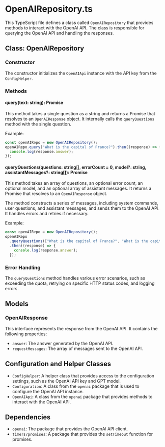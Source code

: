 # OpenAIRepository.ts

This TypeScript file defines a class called `OpenAIRepository` that provides methods to interact with the OpenAI API. The class is responsible for querying the OpenAI API and handling the responses.

## Class: OpenAIRepository

### Constructor

The constructor initializes the `OpenAIApi` instance with the API key from the `ConfigHelper`.

### Methods

#### query(text: string): Promise<OpenAIResponse>

This method takes a single question as a string and returns a Promise that resolves to an `OpenAIResponse` object. It internally calls the `queryQuestions` method with the single question.

Example:

```typescript
const openAIRepo = new OpenAIRepository();
openAIRepo.query("What is the capital of France?").then((response) => {
  console.log(response.answer);
});
```

#### queryQuestions(questions: string[], errorCount = 0, model?: string, assistantMessages?: string[]): Promise<OpenAIResponse>

This method takes an array of questions, an optional error count, an optional model, and an optional array of assistant messages. It returns a Promise that resolves to an `OpenAIResponse` object.

The method constructs a series of messages, including system commands, user questions, and assistant messages, and sends them to the OpenAI API. It handles errors and retries if necessary.

Example:

```typescript
const openAIRepo = new OpenAIRepository();
openAIRepo
  .queryQuestions(["What is the capital of France?", "What is the capital of Germany?"])
  .then((response) => {
    console.log(response.answer);
  });
```

### Error Handling

The `queryQuestions` method handles various error scenarios, such as exceeding the quota, retrying on specific HTTP status codes, and logging errors.

## Models

### OpenAIResponse

This interface represents the response from the OpenAI API. It contains the following properties:

- `answer`: The answer generated by the OpenAI API.
- `requestMessages`: The array of messages sent to the OpenAI API.

## Configuration and Helper Classes

- `ConfigHelper`: A helper class that provides access to the configuration settings, such as the OpenAI API key and GPT model.
- `Configuration`: A class from the `openai` package that is used to configure the OpenAI API instance.
- `OpenAIApi`: A class from the `openai` package that provides methods to interact with the OpenAI API.

## Dependencies

- `openai`: The package that provides the OpenAI API client.
- `timers/promises`: A package that provides the `setTimeout` function for promises.